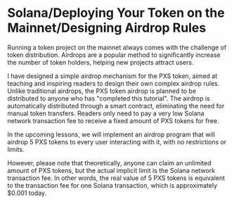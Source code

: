 # Solana/Deploying Your Token on the Mainnet/Designing Airdrop Rules

Running a token project on the mainnet always comes with the challenge of token distribution. Airdrops are a popular method to significantly increase the number of token holders, helping new projects attract users.

I have designed a simple airdrop mechanism for the PXS token, aimed at teaching and inspiring readers to design their own complex airdrop rules. Unlike traditional airdrops, the PXS token airdrop is planned to be distributed to anyone who has "completed this tutorial". The airdrop is automatically distributed through a smart contract, eliminating the need for manual token transfers. Readers only need to pay a very low Solana network transaction fee to receive a fixed amount of PXS tokens for free.

In the upcoming lessons, we will implement an airdrop program that will airdrop 5 PXS tokens to every user interacting with it, with no restrictions or limits.

However, please note that theoretically, anyone can claim an unlimited amount of PXS tokens, but the actual implicit limit is the Solana network transaction fee. In other words, the real value of 5 PXS tokens is equivalent to the transaction fee for one Solana transaction, which is approximately $0.001 today.
